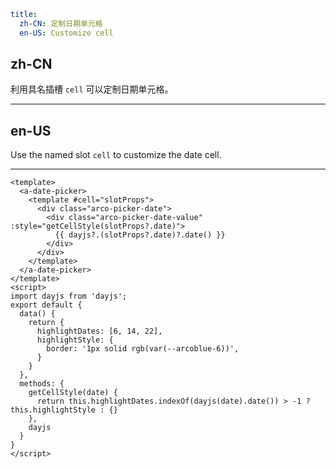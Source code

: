 ```yaml
title:
  zh-CN: 定制日期单元格
  en-US: Customize cell
```

## zh-CN

利用具名插槽  `cell` 可以定制日期单元格。

---

## en-US

Use the named slot `cell` to customize the date cell.

---

```vue
<template>
  <a-date-picker>
    <template #cell="slotProps">
      <div class="arco-picker-date">
        <div class="arco-picker-date-value" :style="getCellStyle(slotProps?.date)">
          {{ dayjs?.(slotProps?.date)?.date() }}
        </div>
      </div>
    </template>
  </a-date-picker>
</template>
<script>
import dayjs from 'dayjs';
export default {
  data() {
    return {
      highlightDates: [6, 14, 22],
      highlightStyle: {
        border: '1px solid rgb(var(--arcoblue-6))',
      }
    }
  },
  methods: {
    getCellStyle(date) {
      return this.highlightDates.indexOf(dayjs(date).date()) > -1 ? this.highlightStyle : {}
    },
    dayjs
  }
}
</script>
```
